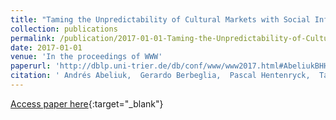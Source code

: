 ```yaml
---
title: "Taming the Unpredictability of Cultural Markets with Social Influence."
collection: publications
permalink: /publication/2017-01-01-Taming-the-Unpredictability-of-Cultural-Markets-with-Social-Influence
date: 2017-01-01
venue: 'In the proceedings of WWW'
paperurl: 'http://dblp.uni-trier.de/db/conf/www/www2017.html#AbeliukBHHL17'
citation: ' Andrés Abeliuk,  Gerardo Berbeglia,  Pascal Hentenryck,  Tad Hogg,  Kristina Lerman, &quot;Taming the Unpredictability of Cultural Markets with Social Influence..&quot; In the proceedings of WWW, 2017.'
---
```

[Access paper here](http://dblp.uni-trier.de/db/conf/www/www2017.html#AbeliukBHHL17){:target="_blank"}
